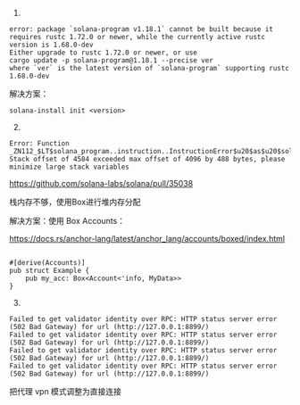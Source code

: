 1.

```
error: package `solana-program v1.18.1` cannot be built because it requires rustc 1.72.0 or newer, while the currently active rustc version is 1.68.0-dev
Either upgrade to rustc 1.72.0 or newer, or use
cargo update -p solana-program@1.18.1 --precise ver
where `ver` is the latest version of `solana-program` supporting rustc 1.68.0-dev
```

解决方案：

```
solana-install init <version>
```

2.

```
Error: Function _ZN112_$LT$solana_program..instruction..InstructionError$u20$as$u20$solana_frozen_abi..abi_example..AbiEnumVisitor$GT$13visit_for_abi17h7c908257107a3f8dE Stack offset of 4584 exceeded max offset of 4096 by 488 bytes, please minimize large stack variables
```

https://github.com/solana-labs/solana/pull/35038

栈内存不够，使用Box进行堆内存分配

解决方案：使用 Box Accounts： 

https://docs.rs/anchor-lang/latest/anchor_lang/accounts/boxed/index.html

```

#[derive(Accounts)]
pub struct Example {
    pub my_acc: Box<Account<'info, MyData>>
}
```

3.

```
Failed to get validator identity over RPC: HTTP status server error (502 Bad Gateway) for url (http://127.0.0.1:8899/)
Failed to get validator identity over RPC: HTTP status server error (502 Bad Gateway) for url (http://127.0.0.1:8899/)
Failed to get validator identity over RPC: HTTP status server error (502 Bad Gateway) for url (http://127.0.0.1:8899/)
Failed to get validator identity over RPC: HTTP status server error (502 Bad Gateway) for url (http://127.0.0.1:8899/)
```

把代理 vpn 模式调整为直接连接
